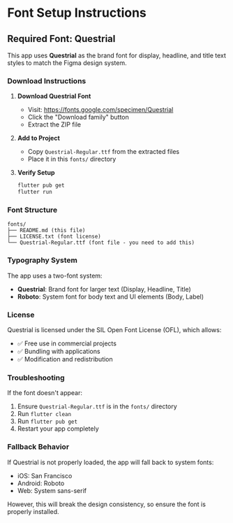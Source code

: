 # Font Setup Instructions

## Required Font: Questrial

This app uses **Questrial** as the brand font for display, headline, and title text styles to match the Figma design system.

### Download Instructions

1. **Download Questrial Font**
   - Visit: https://fonts.google.com/specimen/Questrial
   - Click the "Download family" button
   - Extract the ZIP file

2. **Add to Project**
   - Copy `Questrial-Regular.ttf` from the extracted files
   - Place it in this `fonts/` directory

3. **Verify Setup**
   ```bash
   flutter pub get
   flutter run
   ```

### Font Structure

```
fonts/
├── README.md (this file)
├── LICENSE.txt (font license)
└── Questrial-Regular.ttf (font file - you need to add this)
```

### Typography System

The app uses a two-font system:
- **Questrial**: Brand font for larger text (Display, Headline, Title)
- **Roboto**: System font for body text and UI elements (Body, Label)

### License

Questrial is licensed under the SIL Open Font License (OFL), which allows:
- ✅ Free use in commercial projects
- ✅ Bundling with applications
- ✅ Modification and redistribution

### Troubleshooting

If the font doesn't appear:
1. Ensure `Questrial-Regular.ttf` is in the `fonts/` directory
2. Run `flutter clean`
3. Run `flutter pub get`
4. Restart your app completely

### Fallback Behavior

If Questrial is not properly loaded, the app will fall back to system fonts:
- iOS: San Francisco
- Android: Roboto
- Web: System sans-serif

However, this will break the design consistency, so ensure the font is properly installed.
